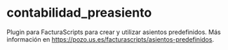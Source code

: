 # contabilidad_preasiento
Plugin para FacturaScripts para crear y utilizar asientos predefinidos.
Más información en https://pozo.us.es/facturascripts/asientos-predefinidos.
